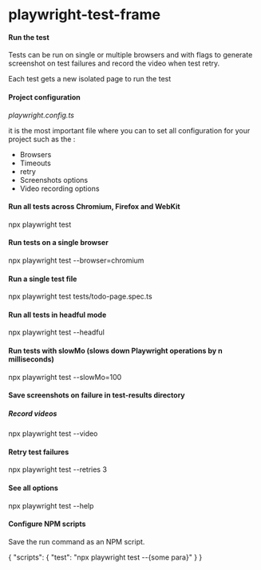 # playwright-test-frame

#### Run the test

Tests can be run on single or multiple browsers and with flags to generate screenshot on test failures and record the video when test retry.

Each test gets a new isolated page to run the test

#### Project configuration

_playwright.config.ts_

it is the most important file where you can to set all configuration for your project such as the :

- Browsers
- Timeouts
- retry
- Screenshots options
- Video recording options

#### Run all tests across Chromium, Firefox and WebKit

npx playwright test

#### Run tests on a single browser

npx playwright test --browser=chromium

#### Run a single test file

npx playwright test tests/todo-page.spec.ts

#### Run all tests in headful mode

npx playwright test --headful

#### Run tests with slowMo (slows down Playwright operations by n milliseconds)

npx playwright test --slowMo=100

#### Save screenshots on failure in test-results directory

##### Record videos

npx playwright test --video

#### Retry test failures

npx playwright test --retries 3

#### See all options

npx playwright test --help

#### Configure NPM scripts

Save the run command as an NPM script.

{
"scripts": {
"test": "npx playwright test --{some para}"
}
}
